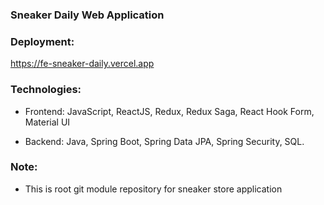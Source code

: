 ### Sneaker Daily Web Application
### Deployment:
https://fe-sneaker-daily.vercel.app
### Technologies:
- Frontend:
JavaScript, ReactJS, Redux, Redux Saga, React Hook Form, Material UI

- Backend: 
Java, Spring Boot, Spring Data JPA, Spring Security, SQL.
### Note:
- This is root git module repository for sneaker store application
